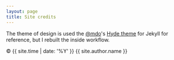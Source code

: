 ```yaml
---
layout: page
title: Site credits
---
```


The theme of design is used the [@mdo](https://twitter.com/mdo)'s [Hyde theme](https://github.com/poole/hyde) for Jekyll for reference,
but I rebuilt the inside workflow.

&copy; {{ site.time | date: '%Y' }} {{ site.author.name }}
